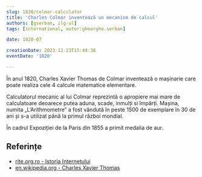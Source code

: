 ```yaml
---
slug: 1820/colmar-calculator
title: 'Charles Colmar inventează un mecanism de calcul'
authors: [gserban, ilg-ul]
tags: [international, autor:gheorghe.serban]

date: 1820-07

creationDate: 2023-12-23T15:44:38
eventDate: '1820'

---
```


În anul 1820, Charles Xavier Thomas de Colmar inventează o
mașinarie care poate realiza cele 4 calcule matematice elementare.

<!-- truncate -->

Calculatorul mecanic al lui Colmar reprezintă o apropiere mai mare de
calculatoare deoarece putea aduna, scade, inmulți si împărți. Mașina,
numita „L’Arithmometre” a fost vândută în peste 1500 de exemplare
în 30 de ani și s-a utilizat până la primul război mondial.

În cadrul Expoziției de la Paris din 1855 a primit medalia de aur.

## Referințe

- [rite.org.ro - Istoria Internetului](https://rite.org.ro/istoria-internetului/)
- [en.wikipedia.org - Charles Xavier Thomas](https://en.wikipedia.org/wiki/Charles_Xavier_Thomas)
